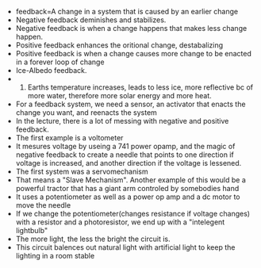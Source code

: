 * feedback=A change in a system that is caused by an earlier change
* Negative feedback deminishes and stabilizes.
* Negative feedback is when a change happens that makes less change happen.
* Positive feedback enhances the oritional change, destabalizing
* Positive feedback is when a change causes more change to be enacted in a forever loop of change
* Ice-Albedo feedback.
* 1. Earths temperature increases, leads to less ice, more reflective bc of more water, therefore more solar energy and more heat.
* For a feedback system, we need a sensor, an activator that enacts the change you want, and reenacts the system
* In the lecture, there is a lot of messing with negative and positive feedback.
* The first example is a voltometer
* It mesures voltage by useing a 741 power opamp, and the magic of negative feedback to create a needle that points to one direction if voltage is increased, and another direction if the voltage is lessened. 
* The first system was a servomechanism
* That means a "Slave Mechanism". Another example of this would be a powerful tractor that has a giant arm controled by somebodies hand
* It uses a potentiometer as well as a power op amp and a dc motor to move the needle
* If we change the potentiometer(changes resistance if voltage changes) with a resistor and a photoresistor, we end up with a "intelegent lightbulb"
* The more light, the less the bright the circuit is.
* This circuit balences out natural light with artificial light to keep the lighting in a room stable
